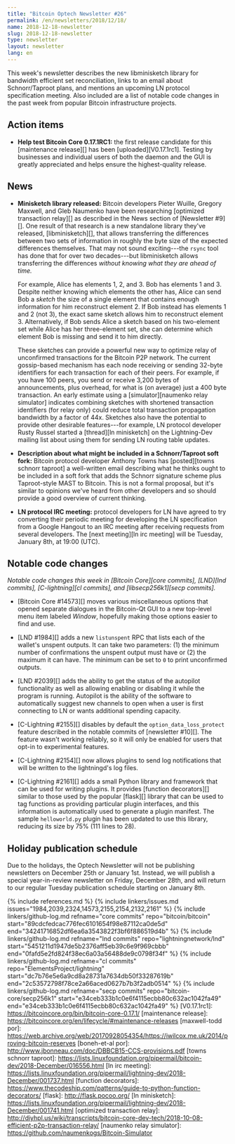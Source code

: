 ```yaml
---
title: "Bitcoin Optech Newsletter #26"
permalink: /en/newsletters/2018/12/18/
name: 2018-12-18-newsletter
slug: 2018-12-18-newsletter
type: newsletter
layout: newsletter
lang: en
---
```

This week's newsletter describes the new libminisketch library for
bandwidth efficient set reconciliation, links to an email about
Schnorr/Taproot plans, and mentions an upcoming LN protocol
specification meeting.  Also included are a list of notable code changes
in the past week from popular Bitcoin infrastructure projects.

## Action items

- **Help test Bitcoin Core 0.17.1RC1:** the first release candidate for
  this [maintenance release][] has been [uploaded][V0.17.1rc1].  Testing
  by businesses and individual users of both the daemon and the GUI is
  greatly appreciated and helps ensure the highest-quality release.

## News

- **Minisketch library released:** Bitcoin developers Pieter Wuille,
  Gregory Maxwell, and Gleb Naumenko have been researching [optimized
  transaction relay][] as described in the News section of [Newsletter
  #9][].  One result of that research is a new standalone library they've
  released, [libminisketch][], that allows transferring the
  differences between two sets of information in roughly the byte size
  of the expected differences themselves.  That may not sound
  exciting---the `rsync` tool has done that for over two decades---but
  libminisketch allows transferring the differences *without knowing what
  they are ahead of time.*

    For example, Alice has elements 1, 2, and 3.  Bob has elements 1 and 3.
    Despite neither knowing which elements the other has, Alice can send
    Bob a *sketch* the size of a single element that contains enough
    information for him reconstruct element 2.  If Bob instead has
    elements 1 and 2 (not 3), the exact same sketch allows him to
    reconstruct element 3.  Alternatively, if Bob sends Alice a sketch
    based on his two-element set while Alice has her three-element
    set, she can determine which element Bob is missing and send it
    to him directly.

    These sketches can provide a powerful new way to optimize relay of
    unconfirmed transactions for the Bitcoin P2P network.  The current
    gossip-based mechanism has each node receiving or sending 32-byte
    identifiers for each transaction for each of their peers.  For
    example, if you have 100 peers, you send or receive 3,200 bytes of
    announcements, plus overhead, for what is (on average) just a 400
    byte transaction.  An early estimate using a [simulator][naumenko
    relay simulator] indicates combining sketches with shortened
    transaction identifiers (for relay only) could reduce total
    transaction propagation bandwidth by a factor of 44x.  Sketches also
    have the potential to provide other desirable features---for
    example, LN protocol developer Rusty Russel started a [thread][ln
    minisketch] on the Lightning-Dev mailing list about using them for
    sending LN routing table updates.

- **Description about what might be included in a Schnorr/Taproot soft
  fork:** Bitcoin protocol developer Anthony Towns has [posted][towns
  schnorr taproot] a well-written email describing what he thinks
  ought to be included in a soft fork that adds the Schnorr signature
  scheme plus Taproot-style MAST to Bitcoin.  This is not a formal
  proposal, but it's similar to opinions we've heard from other
  developers and so should provide a good overview of current thinking.

- **LN protocol IRC meeting:** protocol developers for LN have agreed to
  try converting their periodic meeting for developing the LN
  specification from a Google Hangout to an IRC meeting after receiving
  requests from several developers.  The [next meeting][ln irc meeting]
  will be Tuesday, January 8th, at 19:00 (UTC).

## Notable code changes

*Notable code changes this week in [Bitcoin Core][core commits],
[LND][lnd commits], [C-lightning][cl commits], and [libsecp256k1][secp
commits].*

- [Bitcoin Core #14573][] moves various miscellaneous options that
  opened separate dialogues in the Bitcoin-Qt GUI to a new top-level
  menu item labeled *Window*, hopefully making those options easier to
  find and use.

- [LND #1984][] adds a new `listunspent` RPC that lists each of the
  wallet's unspent outputs.  It can take two parameters: (1) the minimum
  number of confirmations the unspent output must have or (2) the maximum
  it can have.  The minimum can be set to `0` to print unconfirmed
  outputs.

- [LND #2039][] adds the ability to get the status of the autopilot
  functionality as well as allowing enabling or disabling it while the
  program is running.  Autopilot is the ability of the software to
  automatically suggest new channels to open when a user is first
  connecting to LN or wants additional spending capacity.

- [C-Lightning #2155][] disables by default the
  `option_data_loss_protect` feature described in the notable commits of
  [newsletter #10][].  The feature wasn't working reliably, so it will
  only be enabled for users that opt-in to experimental features.

- [C-Lightning #2154][] now allows plugins to send log notifications
  that will be written to the lightningd's log files.

- [C-Lightning #2161][] adds a small Python library and framework that
  can be used for writing plugins.  It provides [function decorators][]
  similar to those used by the popular [flask][] library that can be
  used to tag functions as providing particular plugin interfaces, and
  this information is automatically used to generate a plugin manifest.
  The sample `helloworld.py` plugin has been updated to use this
  library, reducing its size by 75% (111 lines to 28).

## Holiday publication schedule

Due to the holidays, the Optech Newsletter will not be publishing
newsletters on December 25th or January 1st.  Instead, we will publish a
special year-in-review newsletter on Friday, December 28th, and will
return to our regular Tuesday publication schedule starting on January
8th.

{% include references.md %}
{% include linkers/issues.md issues="1984,2039,2324,14573,2155,2154,2132,2161" %}
{% include linkers/github-log.md
  refname="core commits"
  repo="bitcoin/bitcoin"
  start="89cdcfedcac776fec6101654f98e87112ca0de5d"
  end="34241716852df6ea6a3543822f3bf6f886519d4b"
%}
{% include linkers/github-log.md
  refname="lnd commits"
  repo="lightningnetwork/lnd"
  start="5451211d1947de5b2376aff5eb39c6e9f969cbbb"
  end="0fafd5e2fd824f38ec6a03a56488de9c0798f34f"
%}
{% include linkers/github-log.md
  refname="cl commits"
  repo="ElementsProject/lightning"
  start="dc7b76e5e6a9cd8a28731a7634db50f33287619b"
  end="2c53572798f78ce2a66aced0627b7b3f2adb0514"
%}
{% include linkers/github-log.md
  refname="secp commits"
  repo="bitcoin-core/secp256k1"
  start="e34ceb333b1c0e6f4115ecbb80c632ac1042fa49"
  end="e34ceb333b1c0e6f4115ecbb80c632ac1042fa49"
%}
[V0.17.1rc1]: https://bitcoincore.org/bin/bitcoin-core-0.17.1/
[maintenance release]: https://bitcoincore.org/en/lifecycle/#maintenance-releases
[maxwell-todd por]: https://web.archive.org/web/20170928054354/https://iwilcox.me.uk/2014/proving-bitcoin-reserves
[boneh-et-al por]: http://www.jbonneau.com/doc/DBBCB15-CCS-provisions.pdf
[towns schnorr taproot]: https://lists.linuxfoundation.org/pipermail/bitcoin-dev/2018-December/016556.html
[ln irc meeting]: https://lists.linuxfoundation.org/pipermail/lightning-dev/2018-December/001737.html
[function decorators]: https://www.thecodeship.com/patterns/guide-to-python-function-decorators/
[flask]: http://flask.pocoo.org/
[ln minisketch]: https://lists.linuxfoundation.org/pipermail/lightning-dev/2018-December/001741.html
[optimized transaction relay]: http://diyhpl.us/wiki/transcripts/bitcoin-core-dev-tech/2018-10-08-efficient-p2p-transaction-relay/
[naumenko relay simulator]: https://github.com/naumenkogs/Bitcoin-Simulator
